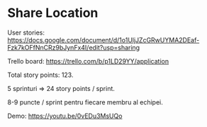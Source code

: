 # Share Location

User stories:
https://docs.google.com/document/d/1o1UljJZcGRwUYMA2DEaf-Fzk7kOFfNnCRz9bJynFx4I/edit?usp=sharing

Trello board:
https://trello.com/b/p1LD29YY/application

Total story points: 123.

5 sprinturi => 24 story points / sprint.

8-9 puncte / sprint pentru fiecare membru al echipei.

Demo: https://youtu.be/0vEDu3MsUQo
